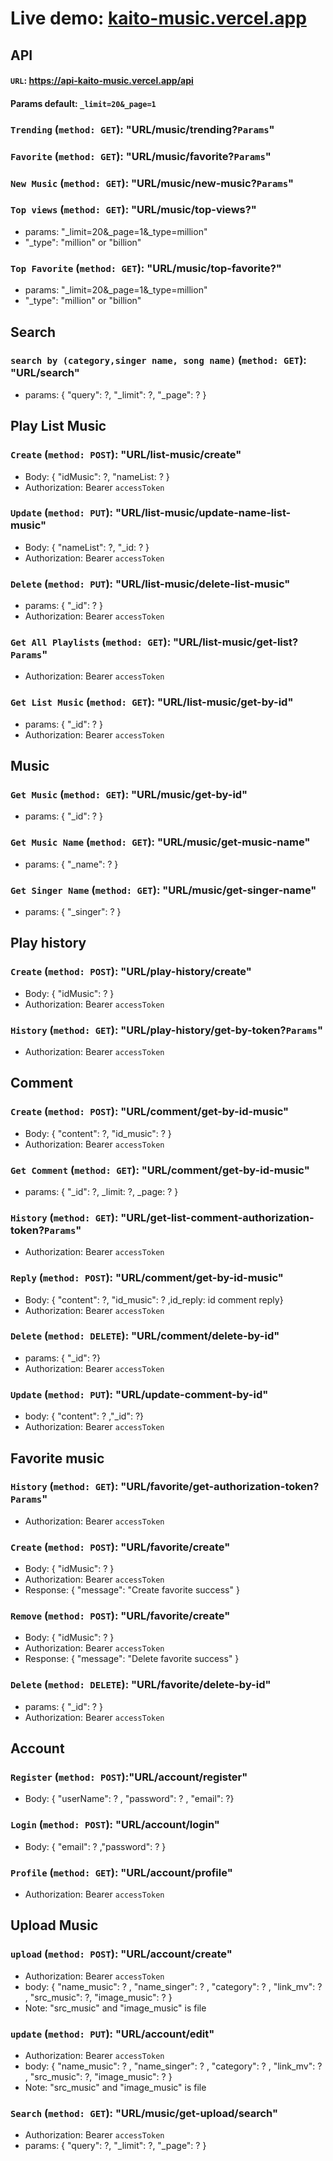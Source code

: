 # Live demo: [kaito-music.vercel.app](https://kaito-music.vercel.app/)

## API

#### `URL`: <https://api-kaito-music.vercel.app/api>

#### Params default: `_limit=20&_page=1`

### `Trending` (`method: GET`): "URL/music/trending?`Params`"

### `Favorite` (`method: GET`): "URL/music/favorite?`Params`"

### `New Music` (`method: GET`): "URL/music/new-music?`Params`"

### `Top views` (`method: GET`): "URL/music/top-views?"

-   params: "\_limit=20&\_page=1&\_type=million"
-   "\_type": "million" or "billion"

### `Top Favorite` (`method: GET`): "URL/music/top-favorite?"

-   params: "\_limit=20&\_page=1&\_type=million"
-   "\_type": "million" or "billion"

## Search

### `search by (category,singer name, song name)` (`method: GET`): "URL/search"

-   params: { "query": ?, "\_limit": ?, "\_page": ? }

## Play List Music

### `Create` (`method: POST`): "URL/list-music/create"

-   Body: { "idMusic": ?, "nameList: ? }
-   Authorization: Bearer `accessToken`

### `Update` (`method: PUT`): "URL/list-music/update-name-list-music"

-   Body: { "nameList": ?, "\_id: ? }
-   Authorization: Bearer `accessToken`

### `Delete` (`method: PUT`): "URL/list-music/delete-list-music"

-   params: { "\_id": ? }
-   Authorization: Bearer `accessToken`

### `Get All Playlists` (`method: GET`): "URL/list-music/get-list?`Params`"

-   Authorization: Bearer `accessToken`

### `Get List Music` (`method: GET`): "URL/list-music/get-by-id"

-   params: { "\_id": ? }
-   Authorization: Bearer `accessToken`

## Music

### `Get Music` (`method: GET`): "URL/music/get-by-id"

-   params: { "\_id": ? }

### `Get Music Name` (`method: GET`): "URL/music/get-music-name"

-   params: { "\_name": ? }

### `Get Singer Name` (`method: GET`): "URL/music/get-singer-name"

-   params: { "\_singer\": ? }

## Play history

### `Create` (`method: POST`): "URL/play-history/create"

-   Body: { "idMusic": ? }
-   Authorization: Bearer `accessToken`

### `History` (`method: GET`): "URL/play-history/get-by-token?`Params`"

-   Authorization: Bearer `accessToken`

## Comment

### `Create` (`method: POST`): "URL/comment/get-by-id-music"

-   Body: { "content": ?, "id_music": ? }
-   Authorization: Bearer `accessToken`

### `Get Comment` (`method: GET`): "URL/comment/get-by-id-music"

-   params: { "\_id": ?, \_limit: ?, \_page: ? }

### `History` (`method: GET`): "URL/get-list-comment-authorization-token?`Params`"

-   Authorization: Bearer `accessToken`

### `Reply` (`method: POST`): "URL/comment/get-by-id-music"

-   Body: { "content": ?, "id_music": ? ,id_reply: id comment reply}
-   Authorization: Bearer `accessToken`

### `Delete` (`method: DELETE`): "URL/comment/delete-by-id"

-   params: { "\_id": ?}
-   Authorization: Bearer `accessToken`

### `Update` (`method: PUT`): "URL/update-comment-by-id"

-   body: { "content": ? ,"\_id": ?}
-   Authorization: Bearer `accessToken`

## Favorite music

### `History` (`method: GET`): "URL/favorite/get-authorization-token?`Params`"

-   Authorization: Bearer `accessToken`

### `Create` (`method: POST`): "URL/favorite/create"

-   Body: { "idMusic": ? }
-   Authorization: Bearer `accessToken`
-   Response: { "message": "Create favorite success" }

### `Remove` (`method: POST`): "URL/favorite/create"

-   Body: { "idMusic": ? }
-   Authorization: Bearer `accessToken`
-   Response: { "message": "Delete favorite success" }

### `Delete` (`method: DELETE`): "URL/favorite/delete-by-id"

-   params: { "\_id": ? }
-   Authorization: Bearer `accessToken`

## Account

### `Register` (`method: POST`):"URL/account/register"

-   Body: { "userName": ? , "password": ? , "email": ?}

### `Login` (`method: POST`): "URL/account/login"

-   Body: { "email": ? ,"password": ? }

### `Profile` (`method: GET`): "URL/account/profile"

-   Authorization: Bearer `accessToken`

## Upload Music

### `upload` (`method: POST`): "URL/account/create"

-   Authorization: Bearer `accessToken`
-   body: { "name_music": ? , "name_singer": ? , "category": ? , "link_mv": ? , "src_music": ?, "image_music": ? }
-   Note: "src_music" and "image_music" is file

### `update` (`method: PUT`): "URL/account/edit"

-   Authorization: Bearer `accessToken`
-   body: { "name_music": ? , "name_singer": ? , "category": ? , "link_mv": ? , "src_music": ?, "image_music": ? }
-   Note: "src_music" and "image_music" is file

### `Search` (`method: GET`): "URL/music/get-upload/search"

-   Authorization: Bearer `accessToken`
-   params: { "query": ?, "\_limit": ?, "\_page": ? }
